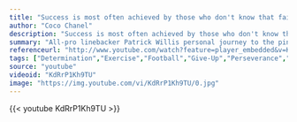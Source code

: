 ```yaml
---
title: "Success is most often achieved by those who don't know that failure is inevitable."
author: "Coco Chanel"
description: "Success is most often achieved by those who don't know that failure is inevitable. - Coco Chanel quotes from GetInspired365.com"
summary: "All-pro linebacker Patrick Willis personal journey to the pinnacle of the NFL required the ability to power through obstacles and a steadfast and unwavering belief in himself. His story is remarkable and inspiring and further proof that with the right stuff inside, great things are possible."
referenceurl: "http://www.youtube.com/watch?feature=player_embedded&v=KdRrP1Kh9TU"
tags: ["Determination","Exercise","Football","Give-Up","Perseverance","Sport",]
source: "youtube"
videoid: "KdRrP1Kh9TU"
image: "https://img.youtube.com/vi/KdRrP1Kh9TU/0.jpg"
---
```


{{< youtube KdRrP1Kh9TU >}}
